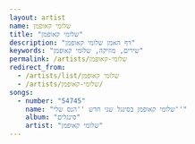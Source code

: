 ```yaml
---
layout: artist
name: שלומי קאופמן
title: "שלומי קאופמן"
description: "דף האמן שלומי קאופמן"
keywords: "שירים, מוזיקה, שלומי קאופמן"
permalink: /artists/שלומי-קאופמן
redirect_from:
  - /artists/list/שלומי קאופמן
  - /artists/שלומי-קאופמן/
songs:
  - number: "54745"
    name: "שלומי קאופמן בסינגל שני חדש ''הנס שלי''"
    album: "סינגלים"
    artist: "שלומי קאופמן"
---
```

